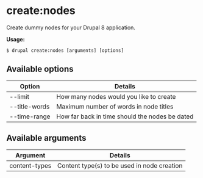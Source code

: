 # create:nodes
Create dummy nodes for your Drupal 8 application.

**Usage:**
```
$ drupal create:nodes [arguments] [options]
```

## Available options
Option | Details
-------|-------------
--limit | How many nodes would you like to create
--title-words | Maximum number of words in node titles
--time-range | How far back in time should the nodes be dated

## Available arguments
Argument | Details
---------|-------------
content-types | Content type(s) to be used in node creation
